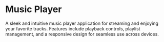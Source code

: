 # Music Player
A sleek and intuitive music player application for streaming and enjoying your favorite tracks. Features include playback controls, playlist management, and a responsive design for seamless use across devices.
